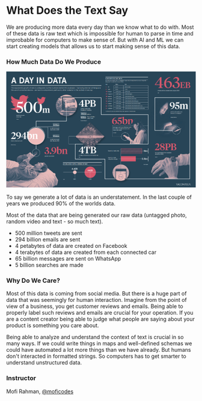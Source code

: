 # What Does the Text Say

We are producing more data every day than we know what to do with. Most of these data is raw text which is impossible for human to parse in time and improbable for computers to make sense of. But with AI and ML we can start creating models that allows us to start making sense of this data.

### How Much Data Do We Produce

![src: Visual Captalist](.gitbook/assets/image%20%281%29.png)

To say we generate a lot of data is an understatement. In the last couple of years we produced 90% of the worlds data. 

Most of the data that are being generated our raw data \(untagged photo, random video and text - so much text\). 

* 500 million tweets are sent
* 294 billion emails are sent
* 4 petabytes of data are created on Facebook
* 4 terabytes of data are created from each connected car
* 65 billion messages are sent on WhatsApp
* 5 billion searches are made

### Why Do We Care?

Most of this data is coming from social media. But there is a huge part of data that was seemingly for human interaction. Imagine from the point of view of a business, you get customer reviews and emails. Being able to properly label such reviews and emails are crucial for your operation. If you are a content creator being able to judge what people are saying about your product is something you care about. 

Being able to analyze and understand the context of text is crucial in so many ways. If we could write things in maps and well-defined schemas we could have automated a lot more things than we have already. But humans don't interacted in formatted strings. So computers has to get smarter to understand unstructured data.

### Instructor

Mofi Rahman, [@moficodes](https://twitter.com/moficodes)




